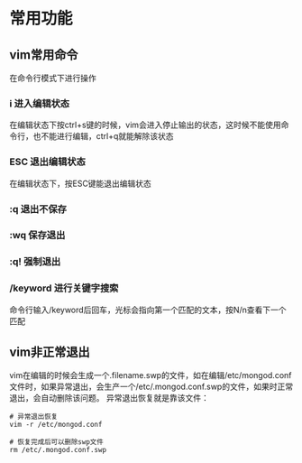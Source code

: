# 常用功能
## vim常用命令
在命令行模式下进行操作

### i 进入编辑状态
在编辑状态下按ctrl+s键的时候，vim会进入停止输出的状态，这时候不能使用命令行，也不能进行编辑，ctrl+q就能解除该状态
### ESC 退出编辑状态
在编辑状态下，按ESC键能退出编辑状态
### :q 退出不保存
### :wq 保存退出
### :q! 强制退出
### /keyword 进行关键字搜索
命令行输入/keyword后回车，光标会指向第一个匹配的文本，按N/n查看下一个匹配


## vim非正常退出
vim在编辑的时候会生成一个.filename.swp的文件，如在编辑/etc/mongod.conf文件时，如果异常退出，会生产一个/etc/.mongod.conf.swp的文件，如果时正常退出，会自动删除该问题。
异常退出恢复就是靠该文件：
```vim shell
# 异常退出恢复
vim -r /etc/mongod.conf

# 恢复完成后可以删除swp文件
rm /etc/.mongod.conf.swp
```
